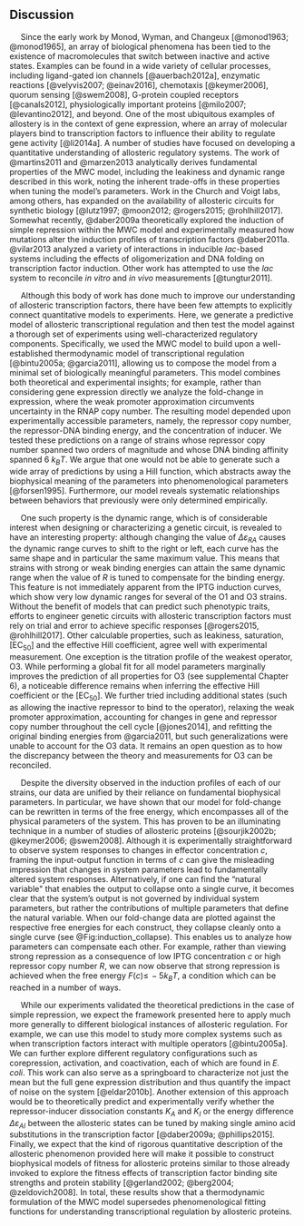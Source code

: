 ## Discussion

&nbsp;&nbsp;&nbsp;&nbsp;&nbsp;Since the early work by Monod, Wyman, and Changeux [@monod1963; @monod1965],
an array of biological phenomena has been tied to the existence of
macromolecules that switch between inactive and active states. Examples can
be found in a wide variety of cellular processes, including ligand-gated ion
channels [@auerbach2012a], enzymatic reactions [@velyvis2007; @einav2016],
chemotaxis [@keymer2006], quorum sensing [@swem2008], G-protein
coupled receptors [@canals2012], physiologically important proteins [@milo2007;
@levantino2012], and beyond. One of the most ubiquitous examples of allostery is
in the context of gene expression, where an array of molecular players bind to
transcription factors to influence their ability to regulate gene activity
[@li2014a]. A number of studies have focused on developing a
quantitative understanding of allosteric regulatory systems. The work of @martins2011 and
@marzen2013 analytically derives fundamental properties of the MWC model,
including the leakiness and dynamic range described in this work, noting the
inherent trade-offs in these properties when tuning the model’s parameters. Work
in the Church and Voigt labs, among others, has expanded on the availability of
allosteric circuits for synthetic biology [@lutz1997; @moon2012; @rogers2015;
@rohlhill2017]. Somewhat recently, 
@daber2009a theoretically explored the induction of simple repression
within the MWC model and experimentally measured how mutations alter the
induction profiles of transcription factors @daber2011a. @vilar2013 analyzed a
variety of interactions in inducible *lac*-based systems including the
effects of oligomerization and DNA folding on transcription factor induction. Other work has attempted to use the *lac* system to reconcile *in vitro*
and *in vivo* measurements [@tungtur2011].

&nbsp;&nbsp;&nbsp;&nbsp;&nbsp;Although this body of work has done much to improve our understanding of
allosteric transcription factors, there have been few attempts to explicitly
connect quantitative models to experiments. Here, we generate a predictive
model of allosteric transcriptional regulation and then test the model
against a thorough set of experiments using well-characterized regulatory
components. Specifically, we used the MWC model to build upon a
well-established thermodynamic model of transcriptional regulation
[@bintu2005a; @garcia2011], allowing us to compose the model from a minimal
set of biologically meaningful parameters. This model combines both
theoretical and experimental insights; for example, rather than considering
gene expression directly we analyze the fold-change in expression, where the
weak promoter approximation circumvents uncertainty in the RNAP copy
number. The resulting model depended upon experimentally accessible
parameters, namely, the repressor copy number, the repressor-DNA binding
energy, and the concentration of inducer. We tested these predictions on a
range of strains whose repressor copy number spanned two orders of magnitude
and whose DNA binding affinity spanned 6 $k_BT$. We argue that one would not
be able to generate such a wide array of predictions by using a Hill
function, which abstracts away the biophysical meaning of the parameters into
phenomenological parameters [@forsen1995]. Furthermore, our model reveals
systematic relationships between behaviors that previously were only
determined empirically.

&nbsp;&nbsp;&nbsp;&nbsp;&nbsp;One such property is the dynamic range, which
is of considerable interest when designing or characterizing a genetic
circuit, is revealed to have an interesting property: although changing the
value of $\Delta \varepsilon_{RA}$ causes the dynamic range curves to shift
to the right or left, each curve has the same shape and in particular the
same maximum value. This means that strains with strong or weak binding
energies can attain the same dynamic range when the value of $R$ is tuned to
compensate for the binding energy. This feature is not immediately apparent
from the IPTG induction curves, which show very low dynamic ranges for
several of the O1 and O3 strains. Without the benefit of models that can
predict such phenotypic traits, efforts to engineer genetic circuits with
allosteric transcription factors must rely on trial and error to achieve
specific responses [@rogers2015, @rohlhill2017]. Other calculable properties,
such as leakiness, saturation, [EC$_{50}$] and the effective Hill
coefficient, agree well with experimental measurement. One exception is the
titration profile of the weakest operator, O3. While performing a global fit
for all model parameters marginally improves the prediction of all properties
for O3 (see supplemental Chapter 6), a noticeable difference remains when
inferring the effective Hill coefficient or the [EC$_{50}$]. We further tried
including additional states (such as allowing the inactive repressor to bind
to the operator), relaxing the weak promoter approximation, accounting for
changes in gene and repressor copy number throughout the cell cycle
[@jones2014], and refitting the original binding energies from @garcia2011,
but such generalizations were unable to account for the O3 data. It remains
an open question as to how the discrepancy between the theory and
measurements for O3 can be reconciled.

&nbsp;&nbsp;&nbsp;&nbsp;&nbsp;Despite the diversity observed in the induction profiles of each of our
strains, our data are unified by their reliance on fundamental biophysical
parameters. In particular, we have shown that our model for fold-change can
be rewritten in terms of the free energy, which encompasses all of the
physical parameters of the system. This has proven to be an illuminating
technique in a number of studies of allosteric proteins [@sourjik2002b;
@keymer2006; @swem2008]. Although it is experimentally straightforward to
observe system responses to changes in effector concentration $c$, framing
the input-output function in terms of $c$ can give the misleading impression
that changes in system parameters lead to fundamentally altered system
responses. Alternatively, if one can find the “natural variable" that enables
the output to collapse onto a single curve, it becomes clear that the
system’s output is not governed by individual system parameters, but rather
the contributions of multiple parameters that define the natural variable.
When our fold-change data are plotted against the respective free energies
for each construct, they collapse cleanly onto a single curve (see
@Fig:induction_collapse). This enables us to analyze how parameters can
compensate each other. For example, rather than viewing strong repression as
a consequence of low IPTG concentration $c$ or high repressor copy number
$R$, we can now observe that strong repression is achieved when the free
energy $F(c) \leq\, -5 k_BT$, a condition which can be reached in a number of
ways.

&nbsp;&nbsp;&nbsp;&nbsp;&nbsp;While our experiments validated the theoretical predictions in the case of
simple repression, we expect the framework presented here to apply much more
generally to different biological instances of allosteric regulation. For
example, we can use this model to study more complex systems such as when
transcription factors interact with multiple operators [@bintu2005a]. We can
further explore different regulatory configurations such as corepression,
activation, and coactivation, each of which are found in *E. coli*. This work
can also serve as a springboard to characterize not just the mean but the
full gene expression distribution and thus quantify the impact of noise on
the system [@eldar2010b]. Another extension of this approach would be to
theoretically predict and experimentally verify whether the repressor-inducer
dissociation constants $K_A$ and $K_I$ or the energy difference $\Delta
\varepsilon_{AI}$ between the allosteric states can be tuned by making single
amino acid substitutions in the transcription factor [@daber2009a;
@phillips2015]. Finally, we expect that the kind of rigorous quantitative
description of the allosteric phenomenon provided here will make it possible
to construct biophysical models of fitness for allosteric proteins similar to
those already invoked to explore the fitness effects of transcription factor
binding site strengths and protein stability [@gerland2002; @berg2004;
@zeldovich2008]. In total, these results show that a thermodynamic
formulation of the MWC model supersedes phenomenological fitting functions
for understanding transcriptional regulation by allosteric proteins.

